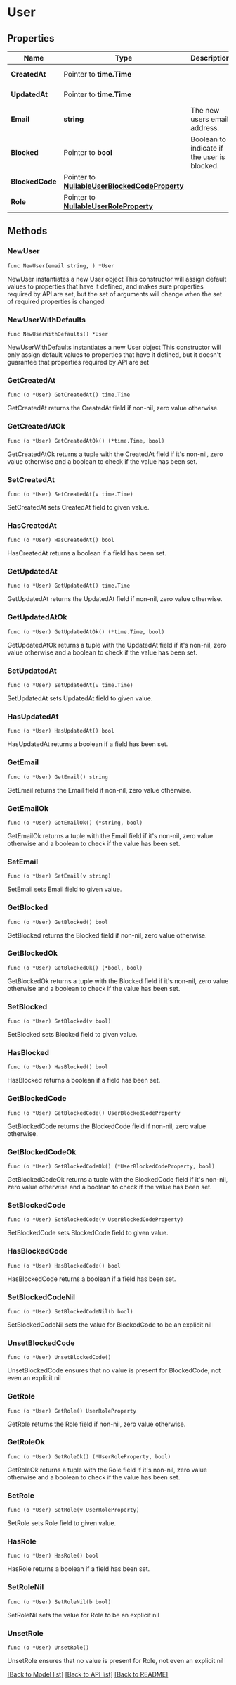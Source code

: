 # User

## Properties

Name | Type | Description | Notes
------------ | ------------- | ------------- | -------------
**CreatedAt** | Pointer to **time.Time** |  | [optional] [readonly] 
**UpdatedAt** | Pointer to **time.Time** |  | [optional] [readonly] 
**Email** | **string** | The new users email address. | 
**Blocked** | Pointer to **bool** | Boolean to indicate if the user is blocked. | [optional] 
**BlockedCode** | Pointer to [**NullableUserBlockedCodeProperty**](UserBlockedCodeProperty.md) |  | [optional] 
**Role** | Pointer to [**NullableUserRoleProperty**](UserRoleProperty.md) |  | [optional] 

## Methods

### NewUser

`func NewUser(email string, ) *User`

NewUser instantiates a new User object
This constructor will assign default values to properties that have it defined,
and makes sure properties required by API are set, but the set of arguments
will change when the set of required properties is changed

### NewUserWithDefaults

`func NewUserWithDefaults() *User`

NewUserWithDefaults instantiates a new User object
This constructor will only assign default values to properties that have it defined,
but it doesn't guarantee that properties required by API are set

### GetCreatedAt

`func (o *User) GetCreatedAt() time.Time`

GetCreatedAt returns the CreatedAt field if non-nil, zero value otherwise.

### GetCreatedAtOk

`func (o *User) GetCreatedAtOk() (*time.Time, bool)`

GetCreatedAtOk returns a tuple with the CreatedAt field if it's non-nil, zero value otherwise
and a boolean to check if the value has been set.

### SetCreatedAt

`func (o *User) SetCreatedAt(v time.Time)`

SetCreatedAt sets CreatedAt field to given value.

### HasCreatedAt

`func (o *User) HasCreatedAt() bool`

HasCreatedAt returns a boolean if a field has been set.

### GetUpdatedAt

`func (o *User) GetUpdatedAt() time.Time`

GetUpdatedAt returns the UpdatedAt field if non-nil, zero value otherwise.

### GetUpdatedAtOk

`func (o *User) GetUpdatedAtOk() (*time.Time, bool)`

GetUpdatedAtOk returns a tuple with the UpdatedAt field if it's non-nil, zero value otherwise
and a boolean to check if the value has been set.

### SetUpdatedAt

`func (o *User) SetUpdatedAt(v time.Time)`

SetUpdatedAt sets UpdatedAt field to given value.

### HasUpdatedAt

`func (o *User) HasUpdatedAt() bool`

HasUpdatedAt returns a boolean if a field has been set.

### GetEmail

`func (o *User) GetEmail() string`

GetEmail returns the Email field if non-nil, zero value otherwise.

### GetEmailOk

`func (o *User) GetEmailOk() (*string, bool)`

GetEmailOk returns a tuple with the Email field if it's non-nil, zero value otherwise
and a boolean to check if the value has been set.

### SetEmail

`func (o *User) SetEmail(v string)`

SetEmail sets Email field to given value.


### GetBlocked

`func (o *User) GetBlocked() bool`

GetBlocked returns the Blocked field if non-nil, zero value otherwise.

### GetBlockedOk

`func (o *User) GetBlockedOk() (*bool, bool)`

GetBlockedOk returns a tuple with the Blocked field if it's non-nil, zero value otherwise
and a boolean to check if the value has been set.

### SetBlocked

`func (o *User) SetBlocked(v bool)`

SetBlocked sets Blocked field to given value.

### HasBlocked

`func (o *User) HasBlocked() bool`

HasBlocked returns a boolean if a field has been set.

### GetBlockedCode

`func (o *User) GetBlockedCode() UserBlockedCodeProperty`

GetBlockedCode returns the BlockedCode field if non-nil, zero value otherwise.

### GetBlockedCodeOk

`func (o *User) GetBlockedCodeOk() (*UserBlockedCodeProperty, bool)`

GetBlockedCodeOk returns a tuple with the BlockedCode field if it's non-nil, zero value otherwise
and a boolean to check if the value has been set.

### SetBlockedCode

`func (o *User) SetBlockedCode(v UserBlockedCodeProperty)`

SetBlockedCode sets BlockedCode field to given value.

### HasBlockedCode

`func (o *User) HasBlockedCode() bool`

HasBlockedCode returns a boolean if a field has been set.

### SetBlockedCodeNil

`func (o *User) SetBlockedCodeNil(b bool)`

 SetBlockedCodeNil sets the value for BlockedCode to be an explicit nil

### UnsetBlockedCode
`func (o *User) UnsetBlockedCode()`

UnsetBlockedCode ensures that no value is present for BlockedCode, not even an explicit nil
### GetRole

`func (o *User) GetRole() UserRoleProperty`

GetRole returns the Role field if non-nil, zero value otherwise.

### GetRoleOk

`func (o *User) GetRoleOk() (*UserRoleProperty, bool)`

GetRoleOk returns a tuple with the Role field if it's non-nil, zero value otherwise
and a boolean to check if the value has been set.

### SetRole

`func (o *User) SetRole(v UserRoleProperty)`

SetRole sets Role field to given value.

### HasRole

`func (o *User) HasRole() bool`

HasRole returns a boolean if a field has been set.

### SetRoleNil

`func (o *User) SetRoleNil(b bool)`

 SetRoleNil sets the value for Role to be an explicit nil

### UnsetRole
`func (o *User) UnsetRole()`

UnsetRole ensures that no value is present for Role, not even an explicit nil

[[Back to Model list]](../README.md#documentation-for-models) [[Back to API list]](../README.md#documentation-for-api-endpoints) [[Back to README]](../README.md)


